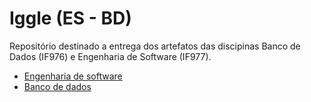 # Iggle (ES - BD)

Repositório destinado a entrega dos artefatos das discipinas Banco de Dados (IF976) e Engenharia de Software (IF977).

<ul>
  <li><a href="https://github.com/hugouraga/Iggle/tree/master/ES">Engenharia de software</a></li>
  <li><a href="https://github.com/hugouraga/Iggle/tree/master/BD">Banco de dados</a></li>
</ul>
